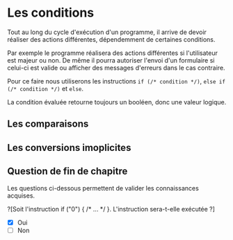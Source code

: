# Les conditions

Tout au long du cycle d'exécution d'un programme, il arrive de devoir réaliser des actions différentes, dépendemment de certaines conditions. 

Par exemple le programme réalisera des actions différentes si l'utilisateur est majeur ou non. De même il pourra autoriser l'envoi d'un formulaire si celui-ci est valide ou afficher des messages d'erreurs dans le cas contraire.

Pour ce faire nous utiliserons les instructions ``` if (/* condition */) ```, ``` else if (/* condition */) ``` et ``` else ```.

La condition évaluée retourne toujours un booléen, donc une valeur logique.

## Les comparaisons



## Les conversions imoplicites

## Question de fin de chapitre

Les questions ci-dessous permettent de valider les connaissances acquises.

?[Soit l'instruction if ("0") { /* ... */ }. L'instruction sera-t-elle exécutée ?]
-[x] Oui
-[ ] Non